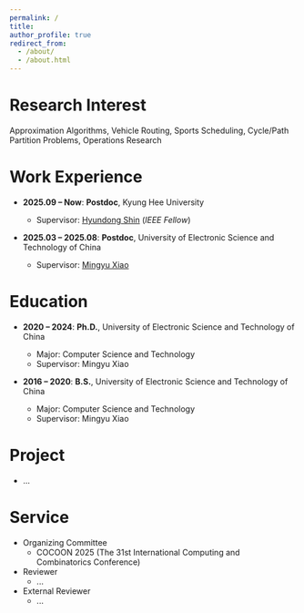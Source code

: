 ```yaml
---
permalink: /
title:
author_profile: true
redirect_from: 
  - /about/
  - /about.html
---
```


Research Interest
===============
Approximation Algorithms, Vehicle Routing, Sports Scheduling, Cycle/Path Partition Problems, Operations Research

Work Experience
===============
* **2025.09 – Now**: **Postdoc**, Kyung Hee University  
  * Supervisor: [Hyundong Shin](https://cqilab.khu.ac.kr/) (*IEEE Fellow*)

* **2025.03 – 2025.08**: **Postdoc**, University of Electronic Science and Technology of China  
  * Supervisor: [Mingyu Xiao](https://sites.google.com/site/myxiao/home)
 

Education
=========
* **2020 – 2024**: **Ph.D.**, University of Electronic Science and Technology of China  
  * Major: Computer Science and Technology  
  * Supervisor: Mingyu Xiao

* **2016 – 2020**: **B.S.**, University of Electronic Science and Technology of China  
  * Major: Computer Science and Technology  
  * Supervisor: Mingyu Xiao



Project
===============
* ...


Service
===============
* Organizing Committee
  * COCOON 2025 (The 31st International Computing and Combinatorics Conference)
* Reviewer
  * ...
* External Reviewer
  * ...